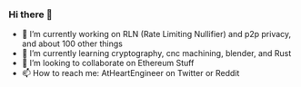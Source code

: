 ### Hi there 👋
- 🔭 I’m currently working on RLN (Rate Limiting Nullifier) and p2p privacy, and about 100 other things
- 🌱 I’m currently learning cryptography, cnc machining, blender, and Rust
- 👯 I’m looking to collaborate on Ethereum Stuff
- 📫 How to reach me: AtHeartEngineer on Twitter or Reddit
